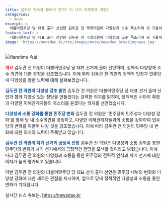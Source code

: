 ```yaml
---
title: 김두관 약속과 들러리 정치? 이 나이 이재명과 대립?
categories:
  - News
excerpt: >
  더불어민주당 당 대표 출마 선언한 김두관 전 국회의원이 다양성과 소수 목소리에 귀 기울이는 민주당을 만들겠다고 강조하며, 노무현 전 대통령 묘역을 참배하고 권양숙 여사와의 간담회를 통해 향후 민주당의 방향성을 설명했습니다. 이에 앞서 11일에는 문재인 전 대통령을 예방할 예정이며, 당 내 일부 순환 정치에 대한 의구심을 답하며 출마 이유를 밝혔습니다. (단어 수: 76, 문자 수: 493)
feature_text: >
  더불어민주당 당 대표 출마 선언한 김두관 전 국회의원이 다양성과 소수 목소리에 귀 기울이는 민주당을 만들겠다고 강조하며, 노무현 전 대통령 묘역을 참배하고 권양숙 여사와의 간담회를 통해 향후 민주당의 방향성을 설명했습니다. 이에 앞서 11일에는 문재인 전 대통령을 예방할 예정이며, 당 내 일부 순환 정치에 대한 의구심을 답하며 출마 이유를 밝혔습니다. (단어 수: 76, 문자 수: 493)
image: 'https://newsdao.kr/res/images/meta/newsdao_breakingnews.jpg'
---
```


<p><img src="https://newsdao.kr/res/images/meta/newsdao_breakingnews.jpg" alt="flaretime 속보" /></p>

<p><b><span style="color: #ee2323;">개요</span></b>
김두관 전 의원이 더불어민주당 당 대표 선거에 출마 선언하며, 정책적 다양성과 소수 의견에 대한 경청을 강조했습니다. 이에 따라 김두관 전 의원의 정책적 입장과 민주당 내 다양성을 향한 노력에 대해 살펴보겠습니다.</p>

<p><b><span style="color: #1a5490;">김두관 전 의원의 다양성 강조 발언</span></b>
김두관 전 의원은 더불어민주당 당 대표 선거 출마 선언과 함께 다양성 있는 정당을 만들겠다는 강력한 의지를 밝히며, 정책적인 시야의 확장과 다양한 이해관계자들의 목소리를 듣겠다는 의지를 선언했습니다.</p>

<p><b><span style="color: #1a5490;">다양성과 소통 강화를 통한 민주당 변화</span></b>
김두관 전 의원은 '민주당의 민주성과 다양성 강화'를 통해 당 내 소수의견을 경청하고, 다양한 이해관계자들과의 소통을 강화하여 민주당의 변화를 이끌어 나갈 것을 강조했습니다. 이에 따라 김두관 전 의원의 민주당 내 변화에 대한 의지와 노력이 주목받고 있습니다.</p>

<p><b><span style="color: #1a5490;">김두관 전 의원의 차기 선거의 긍정적 전망</span></b>
김두관 전 의원은 다양성과 소통 강화를 통한 민주당의 변화가 차기 선거에서의 긍정적인 전망을 모색할 것이라고 밝혔습니다. 이에 따라 김두관 전 의원의 다양성과 소통을 통한 민주당의 전략적 인식과 차기 선거에 대한 의지가 높게 평가되고 있습니다. </p>

<p>이번 김두관 전 의원의 더불어민주당 당 대표 선거 출마 선언은 민주당 내부의 변화와 다양성 강화에 대한 새로운 관점을 제시하며, 앞으로 당내 정책적인 다양성과 소통을 통한 변화가 기대됩니다.</p>
실시간 뉴스 속보는, <a href="https://newsdao.kr" rel="dofollow">https://newsdao.kr</a>


